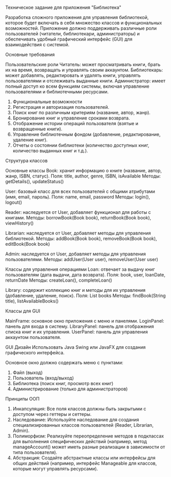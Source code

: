Техническое задание для приложения "Библиотека"

Разработка сложного приложения для управления библиотекой, которое будет включать в себя множество классов и функциональных возможностей. Приложение должно поддерживать различные роли пользователей (читатели, библиотекари, администраторы) и обеспечивать удобный графический интерфейс (GUI) для взаимодействия с системой.

Основные требования

Пользовательские роли
Читатель: может просматривать книги, брать их на время, возвращать и управлять своим аккаунтом.
Библиотекарь: может добавлять, редактировать и удалять книги, управлять пользователями и отслеживать выданные книги.
Администратор: имеет полный доступ ко всем функциям системы, включая управление пользователями и библиотечными ресурсами.

1) Функциональные возможности
2) Регистрация и авторизация пользователей.
3) Поиск книг по различным критериям (название, автор, жанр).
4) Бронирование книг и управление сроками возврата.
5) Отображение истории операций пользователя (взятые и возвращенные книги).
6) Управление библиотечным фондом (добавление, редактирование, удаление книг).
7) Отчеты о состоянии библиотеки (количество доступных книг, количество выданных книг и т.д.).

Структура классов

Основные классы
Book: хранит информацию о книге (название, автор, жанр, ISBN, статус).
Поля: title, author, genre, ISBN, isAvailable
Методы: getDetails(), updateStatus()

User: базовый класс для всех пользователей с общими атрибутами (имя, email, пароль).
Поля: name, email, password
Методы: login(), logout()

Reader: наследуется от User, добавляет функционал для работы с книгами.
Методы: borrowBook(Book book), returnBook(Book book), viewHistory()

Librarian: наследуется от User, добавляет методы для управления библиотекой.
Методы: addBook(Book book), removeBook(Book book), editBook(Book book)

Admin: наследуется от User, добавляет методы для управления пользователями.
Методы: addUser(User user), removeUser(User user)

Классы для управления операциями
Loan: отвечает за выдачу книг пользователям (дата выдачи, дата возврата).
Поля: book, user, loanDate, returnDate
Методы: createLoan(), completeLoan()

Library: содержит коллекцию книг и методы для их управления (добавление, удаление, поиск).
Поля: List<Book> books
Методы: findBook(String title), listAvailableBooks()

Классы для GUI

MainFrame: основное окно приложения с меню и панелями.
LoginPanel: панель для входа в систему.
LibraryPanel: панель для отображения списка книг и их управления.
UserPanel: панель для управления аккаунтом пользователя.

GUI Дизайн
Использовать Java Swing или JavaFX для создания графического интерфейса.

Основное окно должно содержать меню с пунктами:
1) Файл (выход)
2) Пользователь (вход/выход)
3) Библиотека (поиск книг, просмотр всех книг)
4) Администрирование (только для администраторов)

Принципы ООП
1) Инкапсуляция: Все поля классов должны быть закрытыми с доступом через геттеры и сеттеры.
2) Наследование: Используйте наследование для создания специализированных классов пользователей (Reader, Librarian, Admin).
3) Полиморфизм: Реализуйте переопределение методов в подклассах для выполнения специфических действий (например, метод manageAccount() может иметь разные реализации в зависимости от типа пользователя).
4) Абстракция: Создайте абстрактные классы или интерфейсы для общих действий (например, интерфейс Manageable для классов, которые могут управлять ресурсами).
